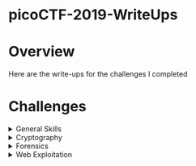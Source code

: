 # picoCTF-2019-WriteUps

# Overview
Here are the write-ups for the challenges I completed

# Challenges
<details>
  <summary>General Skills</summary>

  * [Lets Warm Up](https://github.com/Bsnookie9/picoCTF-2019-WriteUps/tree/main/General%20Skills/Lets%20Warm%20Up)
  * [Warmed Up](https://github.com/Bsnookie9/picoCTF-2019-WriteUps/tree/main/General%20Skills/Warmed%20Up)
  * [2Warm](https://github.com/Bsnookie9/picoCTF-2019-WriteUps/tree/main/General%20Skills/2Warm)
  * [what's a net cat?](https://github.com/Bsnookie9/picoCTF-2019-WriteUps/tree/main/General%20Skills/what's%20a%20net%20cat%3F)
  * [strings it](https://github.com/Bsnookie9/picoCTF-2019-WriteUps/tree/main/General%20Skills/strings%20it)
  * [Bases](https://github.com/Bsnookie9/picoCTF-2019-WriteUps/tree/main/General%20Skills/Bases)
  * [First Grep](https://github.com/Bsnookie9/picoCTF-2019-WriteUps/tree/main/General%20Skills/First%20Grep)
  * [Based](https://github.com/Bsnookie9/picoCTF-2019-WriteUps/tree/main/General%20Skills/Based)
  * [plumbing](https://github.com/Bsnookie9/picoCTF-2019-WriteUps/tree/main/General%20Skills/plumbing)
  * [mus1c](https://github.com/Bsnookie9/picoCTF-2019-WriteUps/tree/main/General%20Skills/mus1c)
  * [flag_shop](https://github.com/Bsnookie9/picoCTF-2019-WriteUps/tree/main/General%20Skills/flag_shop)
  * [1_wanna_b3_a_r0ck5tar](https://github.com/Bsnookie9/picoCTF-2019-WriteUps/tree/main/General%20Skills/1_wanna_b3_a_r0ck5tar)
</details>

<details>
  <summary>Cryptography</summary>

  * [miniRSA]()
  * [The Numbers]()
  * [caesar]()
  * [13]()
  * [rsa-pop-quiz]()
  * [Easy1]()
  * [Mr-Worldwide]()
  * [waves over lambda]()
  * [Flags]()
  * [Tapping]()
  * [la cifra de]()
  * [b00tl3gRSA3]()
  * [AES-ABC]()
  * [john_pollard]()
  * [b00tl3gRSA2]()
</details>

<details>
  <summary>Forensics</summary>

  * [like1000]()
  * [What Lies Within]()
  * [c0rrupt]()
  * [extensions]()
  * [WhitePages]()
  * [Glory of the Garden]()
  * [WebNet1]()
  * [WebNet0]()
  * [shark on wire 1]()
  * [So Meta]()
  * [shark on wire 2]()
  * [Investigative Reversing 0]()
  * [B1g_Mac]()
  * [m00nwalk2]()
  * [Investigative Reversing 1]()
  * [m00nwalk]()
  * [Investigative Reversing 2]()
  * [Investigative Reversing 3]()
  * [Investigative Reversing 4]()
  * [investigation_encoded_1]()
  * [investigation_encoded_2]()
</details>

<details>
  <summary>Web Exploitation</summary>

  * [dont-use-client-side](https://github.com/Bsnookie9/picoCTF-2019-WriteUps/tree/main/Web%20Exploitation/dont-use-client-side)
  * [logon](https://github.com/Bsnookie9/picoCTF-2019-WriteUps/tree/main/Web%20Exploitation/logon)
  * [Insp3ct0r](https://github.com/Bsnookie9/picoCTF-2019-WriteUps/tree/main/Web%20Exploitation/Insp3ct0r)
  * [where are the robots](https://github.com/Bsnookie9/picoCTF-2019-WriteUps/tree/main/Web%20Exploitation/where%20are%20the%20robots)
  * [Irish-Name-Repo 1](https://github.com/Bsnookie9/picoCTF-2019-WriteUps/tree/main/Web%20Exploitation/Irish-Name-Repo%201)
  * [Client-side-again](https://github.com/Bsnookie9/picoCTF-2019-WriteUps/tree/main/Web%20Exploitation/Client-side-again)
  * [Irish-Name-Repo 2](https://github.com/Bsnookie9/picoCTF-2019-WriteUps/tree/main/Web%20Exploitation/Irish-Name-Repo%202)
  * [JaWT Scratchpad](https://github.com/Bsnookie9/picoCTF-2019-WriteUps/tree/main/Web%20Exploitation/JaWT%20Scratchpad)
  * [picobrowser](https://github.com/Bsnookie9/picoCTF-2019-WriteUps/tree/main/Web%20Exploitation/picobrowser)
  * [Irish-Name-Repo 3](https://github.com/Bsnookie9/picoCTF-2019-WriteUps/tree/main/Web%20Exploitation/Irish-Name-Repo%203)
  * [Java Script Kiddie 2]()
  * [Java Script Kiddie]()
</details>
